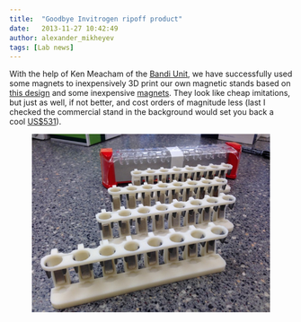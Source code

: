 ```yaml
---
title:  "Goodbye Invitrogen ripoff product"
date:   2013-11-27 10:42:49
author: alexander_mikheyev
tags: [Lab news]
---
```


With the help of Ken Meacham of the [Bandi Unit][1], we have successfully used some magnets to inexpensively 3D print our own magnetic stands based on [this design][2] and some inexpensive [magnets][3]. They look like cheap imitations, but just as well, if not better, and cost orders of magnitude less (last I checked the commercial stand in the background would set you back a cool [US$531][4]).

<figure>
	<a href="../images/home-made-rack.jpg"> <img src="../images/home-made-rack.jpg"/></a>	 
</figure>


 [1]: https://groups.oist.jp/ciu/mahesh-m-bandi
 [2]: http://www.thingiverse.com/thing:79424
 [3]: http://www.kjmagnetics.com/proddetail.asp?prod=B824
 [4]: http://www.lifetechnologies.com/order/catalog/product/12321D
